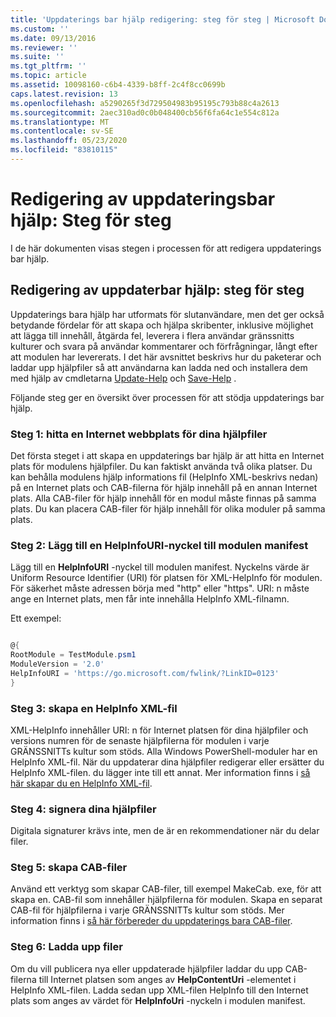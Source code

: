 ```yaml
---
title: 'Uppdaterings bar hjälp redigering: steg för steg | Microsoft Docs'
ms.custom: ''
ms.date: 09/13/2016
ms.reviewer: ''
ms.suite: ''
ms.tgt_pltfrm: ''
ms.topic: article
ms.assetid: 10098160-c6b4-4339-b8ff-2c4f8cc0699b
caps.latest.revision: 13
ms.openlocfilehash: a5290265f3d729504983b95195c793b88c4a2613
ms.sourcegitcommit: 2aec310ad0c0b048400cb56f6fa64c1e554c812a
ms.translationtype: MT
ms.contentlocale: sv-SE
ms.lasthandoff: 05/23/2020
ms.locfileid: "83810115"
---
```

# <a name="updatable-help-authoring-step-by-step"></a>Redigering av uppdateringsbar hjälp: Steg för steg

I de här dokumenten visas stegen i processen för att redigera uppdaterings bar hjälp.

## <a name="authoring-updatable-help-step-by-step"></a>Redigering av uppdaterbar hjälp: steg för steg

Uppdaterings bara hjälp har utformats för slutanvändare, men det ger också betydande fördelar för att skapa och hjälpa skribenter, inklusive möjlighet att lägga till innehåll, åtgärda fel, leverera i flera användar gränssnitts kulturer och svara på användar kommentarer och förfrågningar, långt efter att modulen har levererats. I det här avsnittet beskrivs hur du paketerar och laddar upp hjälpfiler så att användarna kan ladda ned och installera dem med hjälp av cmdletarna [Update-Help](/powershell/module/Microsoft.PowerShell.Core/Update-Help) och [Save-Help](/powershell/module/Microsoft.PowerShell.Core/Save-Help) .

Följande steg ger en översikt över processen för att stödja uppdaterings bar hjälp.

### <a name="step-1-find-an-internet-site-for-your-help-files"></a>Steg 1: hitta en Internet webbplats för dina hjälpfiler

Det första steget i att skapa en uppdaterings bar hjälp är att hitta en Internet plats för modulens hjälpfiler. Du kan faktiskt använda två olika platser. Du kan behålla modulens hjälp informations fil (HelpInfo XML-beskrivs nedan) på en Internet plats och CAB-filerna för hjälp innehåll på en annan Internet plats. Alla CAB-filer för hjälp innehåll för en modul måste finnas på samma plats. Du kan placera CAB-filer för hjälp innehåll för olika moduler på samma plats.

### <a name="step-2-add-a-helpinfouri-key-to-your-module-manifest"></a>Steg 2: Lägg till en HelpInfoURI-nyckel till modulen manifest

Lägg till en **HelpInfoURI** -nyckel till modulen manifest. Nyckelns värde är Uniform Resource Identifier (URI) för platsen för XML-HelpInfo för modulen. För säkerhet måste adressen börja med "http" eller "https". URI: n måste ange en Internet plats, men får inte innehålla HelpInfo XML-filnamn.

Ett exempel:

```powershell

@{
RootModule = TestModule.psm1
ModuleVersion = '2.0'
HelpInfoURI = 'https://go.microsoft.com/fwlink/?LinkID=0123'
}
```

### <a name="step-3-create-a-helpinfo-xml-file"></a>Steg 3: skapa en HelpInfo XML-fil

XML-HelpInfo innehåller URI: n för Internet platsen för dina hjälpfiler och versions numren för de senaste hjälpfilerna för modulen i varje GRÄNSSNITTs kultur som stöds. Alla Windows PowerShell-moduler har en HelpInfo XML-fil. När du uppdaterar dina hjälpfiler redigerar eller ersätter du HelpInfo XML-filen. du lägger inte till ett annat. Mer information finns i [så här skapar du en HelpInfo XML-fil](./how-to-create-a-helpinfo-xml-file.md).

### <a name="step-4-sign-your-help-files"></a>Steg 4: signera dina hjälpfiler

Digitala signaturer krävs inte, men de är en rekommendationer när du delar filer.

### <a name="step-5-create-cab-files"></a>Steg 5: skapa CAB-filer

Använd ett verktyg som skapar CAB-filer, till exempel MakeCab. exe, för att skapa en. CAB-fil som innehåller hjälpfilerna för modulen. Skapa en separat CAB-fil för hjälpfilerna i varje GRÄNSSNITTs kultur som stöds. Mer information finns i [så här förbereder du uppdaterings bara CAB-filer](./how-to-prepare-updatable-help-cab-files.md).

### <a name="step-6-upload-your-files"></a>Steg 6: Ladda upp filer

Om du vill publicera nya eller uppdaterade hjälpfiler laddar du upp CAB-filerna till Internet platsen som anges av **HelpContentUri** -elementet i HelpInfo XML-filen. Ladda sedan upp XML-filen HelpInfo till den Internet plats som anges av värdet för **HelpInfoUri** -nyckeln i modulen manifest.

